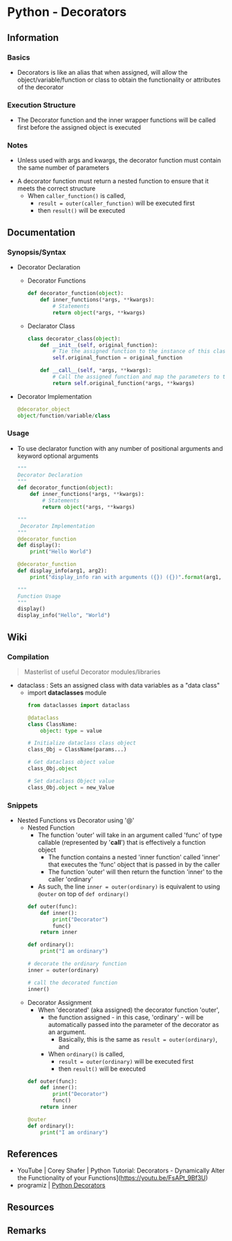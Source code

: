 # Python - Decorators

## Information

### Basics
+ Decorators is like an alias that when assigned, will allow the object/variable/function or class to obtain the functionality or attributes of the decorator

### Execution Structure
+ The Decorator function and the inner wrapper functions will be called first before the assigned object is executed

### Notes
+ Unless used with args and kwargs, the decorator function must contain the same number of parameters
- A decorator function must return a nested function to ensure that it meets the correct structure
    - When `caller_function()` is called,
        + `result = outer(caller_function)` will be executed first
        + then `result()` will be executed

## Documentation
### Synopsis/Syntax

- Decorator Declaration
    - Decorator Functions
        ```python
        def decorator_function(object):
            def inner_functions(*args, **kwargs):
                # Statements
                return object(*args, **kwargs)
        ```
    - Declarator Class
        ```python
        class decorator_class(object):
            def __init__(self, original_function):
                # Tie the assigned function to the instance of this class
                self.original_function = original_function

            def __call__(self, *args, **kwargs):
                # Call the assigned function and map the parameters to the original function passed
                return self.original_function(*args, **kwargs)
        ```

- Decorator Implementation
    ```python
    @decorator_object
    object/function/variable/class
    ```

### Usage
- To use declarator function with any number of positional arguments and keyword optional arguments
    ```python
    """
    Decorator Declaration 
    """
    def decorator_function(object):
        def inner_functions(*args, **kwargs):
            # Statements
            return object(*args, **kwargs)

    """
     Decorator Implementation 
    """
    @decorator_function
    def display():
        print("Hello World")

    @decorator_function
    def display_info(arg1, arg2):
        print("display_info ran with arguments ({}) ({})".format(arg1, arg2))

    """
    Function Usage
    """
    display()
    display_info("Hello", "World")
    ```


## Wiki

### Compilation
> Masterlist of useful Decorator modules/libraries
- dataclass : Sets an assigned class with data variables as a "data class"
    + import **dataclasses** module
        ```python
        from dataclasses import dataclass

        @dataclass
        class ClassName:
            object: type = value

        # Initialize dataclass class object 
        class_Obj = ClassName(params...)

        # Get dataclass object value
        class_Obj.object

        # Set dataclass Object value
        class_Obj.object = new_Value
        ```

### Snippets
- Nested Functions vs Decorator using '@'
    - Nested Function
        - The function 'outer' will take in an argument called 'func' of type callable (represented by '__call__') that is effectively a function object
            + The function contains a nested 'inner function' called 'inner' that executes the 'func' object that is passed in by the caller
            + The function 'outer' will then return the function 'inner' to the caller 'ordinary'
        - As such, the line `inner = outer(ordinary)` is equivalent to using `@outer` on top of `def ordinary()`
        ```python
        def outer(func):
            def inner():
                print("Decorator")
                func()
            return inner

        def ordinary():
            print("I am ordinary")

        # decorate the ordinary function
        inner = outer(ordinary)

        # call the decorated function
        inner()
        ```
    - Decorator Assignment
        - When 'decorated' (aka assigned) the decorator function 'outer', 
            - the function assigned - in this case, 'ordinary' - will be automatically passed into the parameter of the decorator as an argument.
                + Basically, this is the same as `result = outer(ordinary)`, and
            - When `ordinary()` is called,
                + `result = outer(ordinary)` will be executed first
                + then `result()` will be executed
        ```python
        def outer(func):
            def inner():
                print("Decorator")
                func()
            return inner

        @outer
        def ordinary():
            print("I am ordinary")
        ```

## References
+ YouTube | Corey Shafer | Python Tutorial: Decorators -  Dynamically Alter the Functionality of your Functions](https://youtu.be/FsAPt_9Bf3U)
+ programiz | [Python Decorators](https://www.programiz.com/python-programming/decorator)

## Resources

## Remarks
